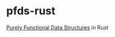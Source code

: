# pfds-rust
[Purely Functional Data Structures](https://www.cambridge.org/core/books/purely-functional-data-structures/0409255DA1B48FA731859AC72E34D494) in Rust
